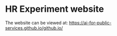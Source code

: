# HR Experiment website


The website can be viewed at: https://ai-for-public-services.github.io/github.io/
